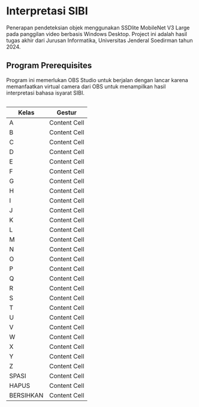 # Interpretasi SIBI
Penerapan pendeteksian objek menggunakan SSDlite MobileNet V3 Large pada panggilan video berbasis Windows Desktop. Project ini adalah hasil tugas akhir dari Jurusan Informatika, Universitas Jenderal Soedirman tahun 2024.

## Program Prerequisites
Program ini memerlukan OBS Studio untuk berjalan dengan lancar karena memanfaatkan virtual camera dari OBS untuk menampilkan hasil interpretasi bahasa isyarat SIBI.

## 

| Kelas  | Gestur |
| ------------- | ------------- |
| A  | Content Cell  |
| B  | Content Cell  |
| C  | Content Cell  |
| D  | Content Cell  |
| E  | Content Cell  |
| F  | Content Cell  |
| G  | Content Cell  |
| H  | Content Cell  |
| I  | Content Cell  |
| J  | Content Cell  |
| K  | Content Cell  |
| L  | Content Cell  |
| M  | Content Cell  |
| N  | Content Cell  |
| O  | Content Cell  |
| P  | Content Cell  |
| Q  | Content Cell  |
| R  | Content Cell  |
| S  | Content Cell  |
| T  | Content Cell  |
| U  | Content Cell  |
| V  | Content Cell  |
| W  | Content Cell  |
| X  | Content Cell  |
| Y  | Content Cell  |
| Z  | Content Cell  |
| SPASI  | Content Cell  |
| HAPUS  | Content Cell  |
| BERSIHKAN  | Content Cell  |

##
